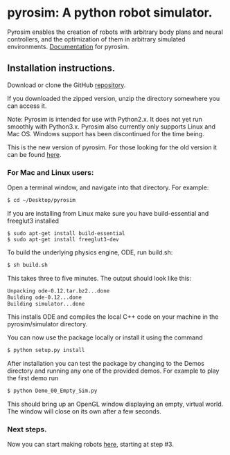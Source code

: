 # pyrosim: A python robot simulator. 

Pyrosim enables the creation of robots with arbitrary body plans
and neural controllers, and the optimization of them in arbitrary simulated
environments. [Documentation](_build/html/index.html) for pyrosim.

## Installation instructions.

  Download or clone the GitHub [repository](https://github.com/ccappelle/pyrosim).

  If you downloaded the zipped version, unzip the directory somewhere you can access it.

  Note: Pyrosim is intended for use with Python2.x. It does not yet run smoothly with Python3.x.
  Pyrosim also currently only supports Linux and Mac OS. Windows support has been discontinued
  for the time being.

  This is the new version of pyrosim. For those looking for the old version it can be found
  [here](https://github.com/jbongard/pyrosim).

### For Mac and Linux users:

  Open a terminal window, and navigate into that directory. For example:

  ```bash
  $ cd ~/Desktop/pyrosim
  ```
  If you are installing from Linux make sure you have build-essential and
  freeglut3 installed 

  ```
  $ sudo apt-get install build-essential
  $ sudo apt-get install freeglut3-dev
  ```

  To build the underlying physics engine, ODE, run
  build.sh:

  ```bash
  $ sh build.sh
  ```

  This takes three to five minutes. The output should look like this:
  
  ```bash
  Unpacking ode-0.12.tar.bz2...done
  Building ode-0.12...done
  Building simulator...done
  ```

  This installs ODE and compiles the local C++ code on your machine in the 
  pyrosim/simulator directory. 

  You can now use the package locally or install it using the command
  ```bash
  $ python setup.py install
  ```

  After installation you can test the package by changing to the Demos directory and running
  any one of the provided demos. 
  For example to play the first demo run
  ```bash
  $ python Demo_00_Empty_Sim.py 
  ```
  This should bring up an OpenGL window displaying an empty, virtual world.
  The window will close on its own after a few seconds.

### Next steps.

Now you can start making robots [here](https://www.reddit.com/r/ludobots/wiki/pyrosim/simulation), starting at step #3.

